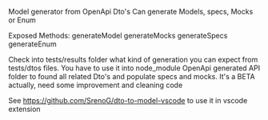 Model generator from OpenApi Dto's
Can generate Models, specs, Mocks or Enum

Exposed Methods:
generateModel
generateMocks
generateSpecs
generateEnum

Check into tests/results folder what kind of generation you can expect from tests/dtos files.
You have to use it into node_module OpenApi generated API folder to found all related Dto's and populate specs and mocks.
It's a BETA actually, need some improvement and cleaning code

See https://github.com/SrenoG/dto-to-model-vscode to use it in vscode extension